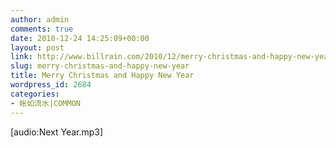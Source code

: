 ```yaml
---
author: admin
comments: true
date: 2010-12-24 14:25:09+00:00
layout: post
link: http://www.billrain.com/2010/12/merry-christmas-and-happy-new-year/
slug: merry-christmas-and-happy-new-year
title: Merry Christmas and Happy New Year
wordpress_id: 2684
categories:
- 帐如流水|COMMON
---
```


[audio:Next Year.mp3]
